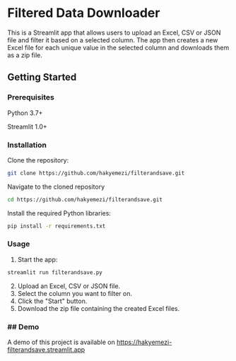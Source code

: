 # Filtered Data Downloader


This is a Streamlit app that allows users to upload an Excel, CSV or JSON file and filter it based on a selected column. The app then creates a new Excel file for each unique value in the selected column and downloads them as a zip file.


## Getting Started

### Prerequisites
Python 3.7+

Streamlit 1.0+

### Installation
Clone the repository:
```sh
git clone https://github.com/hakyemezi/filterandsave.git
```
Navigate to the cloned repository
```sh
cd https://github.com/hakyemezi/filterandsave.git
```
Install the required Python libraries:
```sh
pip install -r requirements.txt
```
### Usage
1.	Start the app:
```sh
streamlit run filterandsave.py
```
2.	Upload an Excel, CSV or JSON file.
3.	Select the column you want to filter on.
4.	Click the "Start" button.
5.	Download the zip file containing the created Excel files.

### ## Demo

A demo of this project is available on https://hakyemezi-filterandsave.streamlit.app

